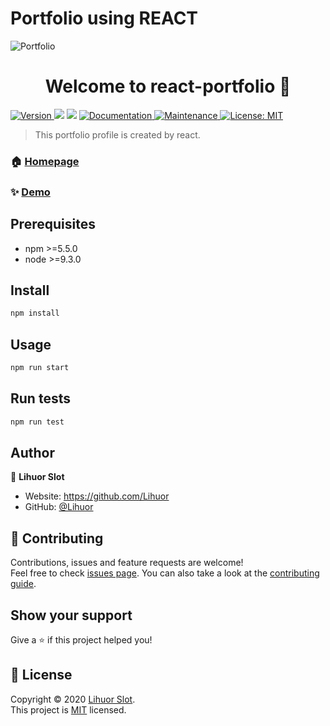 # Portfolio using REACT

![Portfolio](./public/images/portfolio/portfolio.png)

<h1 align="center">Welcome to react-portfolio 👋</h1>
<p>
  <a href="https://www.npmjs.com/package/react-portfolio" target="_blank">
    <img alt="Version" src="https://img.shields.io/npm/v/react-portfolio.svg">
  </a>
  <img src="https://img.shields.io/badge/npm-%3E%3D5.5.0-blue.svg" />
  <img src="https://img.shields.io/badge/node-%3E%3D9.3.0-blue.svg" />
  <a href="https://github.com/kefranabg/readme-md-generator#readme" target="_blank">
    <img alt="Documentation" src="https://img.shields.io/badge/documentation-yes-brightgreen.svg" />
  </a>
  <a href="https://github.com/kefranabg/readme-md-generator/graphs/commit-activity" target="_blank">
    <img alt="Maintenance" src="https://img.shields.io/badge/Maintained%3F-yes-green.svg" />
  </a>
  <a href="https://github.com/kefranabg/readme-md-generator/blob/master/LICENSE" target="_blank">
    <img alt="License: MIT" src="https://img.shields.io/github/license/Lihuor/react-portfolio" />
  </a>
</p>

> This portfolio profile is created by react.

### 🏠 [Homepage](https://github.com/Lihuor/Portfolio-Lihuor)

### ✨ [Demo](https://lihuor-slot-portfolio-9af29e.netlify.app/)

## Prerequisites

- npm >=5.5.0
- node >=9.3.0

## Install

```sh
npm install
```

## Usage

```sh
npm run start
```

## Run tests

```sh
npm run test
```

## Author

👤 **Lihuor Slot**

* Website: https://github.com/Lihuor
* GitHub: [@Lihuor](https://github.com/Lihuor)

## 🤝 Contributing

Contributions, issues and feature requests are welcome!<br />Feel free to check [issues page](https://github.com/kefranabg/readme-md-generator/issues). You can also take a look at the [contributing guide](https://github.com/kefranabg/readme-md-generator/blob/master/CONTRIBUTING.md).

## Show your support

Give a ⭐️ if this project helped you!

## 📝 License

Copyright © 2020 [Lihuor Slot](https://github.com/Lihuor).<br />
This project is [MIT](https://github.com/kefranabg/readme-md-generator/blob/master/LICENSE) licensed.

